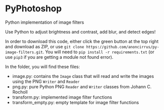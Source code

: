 # PyPhotoshop
Python implementation of image filters

Use Python to adjust brightness and contrast, add blur, and detect edges! 

In order to download this code, either click the green button at the top right and download as ZIP, or use `git clone https://github.com/anoncirrus/py-image-filters.git`. You will need to `pip install -r requirements.txt` (or use `pip3` if you are getting a module not found error).

In the folder, you will find these files:
- image.py: contains the `Image` class that will read and write the images using the PNG `Writer` and `Reader`
- png.py: pure Python PNG `Reader` and `Writer` classes from Johann C. Rocholl
- transform.py: implemented image filter functions
- transform_empty.py: empty template for image filter functions
